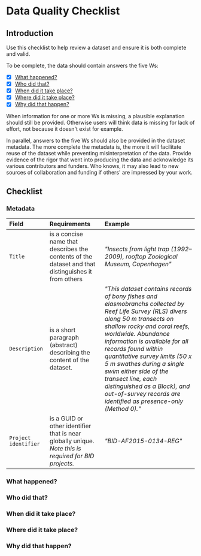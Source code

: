 # Data Quality Checklist

## Introduction

Use this checklist to help review a dataset and ensure it is both complete and valid.

To be complete, the data should contain answers the five Ws: 

* [x] [What happened?](https://github.com/gbif/ipt/wiki/dataQualityChecklist#what-happened)
* [x] [Who did that?](https://github.com/gbif/ipt/wiki/dataQualityChecklist#who-did-that)
* [x] [When did it take place?](https://github.com/gbif/ipt/wiki/dataQualityChecklist#when-did-it-take-place)
* [x] [Where did it take place?](https://github.com/gbif/ipt/wiki/dataQualityChecklist#where-did-it-take-place)
* [x] [Why did that happen?](https://github.com/gbif/ipt/wiki/dataQualityChecklist#why-did-that-happen)

When information for one or more Ws is missing, a plausible explanation should still be provided. Otherwise users will think data is missing for lack of effort, not because it doesn't exist for example. 

In parallel, answers to the five Ws should also be provided in the dataset metadata. The more complete the metadata is, the more it will facilitate reuse of the dataset while preventing misinterpretation of the data. Provide evidence of the rigor that went into producing the data and acknowledge its various contributors and funders. Who knows, it may also lead to new sources of collaboration and funding if others' are impressed by your work.

## Checklist

### Metadata

| Field | Requirements | Example |
|:--------------- |:---------------|:---------------|
| `Title` | is a concise name that describes the contents of the dataset and that distinguishes it from others| _"Insects from light trap (1992–2009), rooftop Zoological Museum, Copenhagen"_|
| `Description` | is a short paragraph (abstract) describing the content of the dataset. | _"This dataset contains records of bony fishes and elasmobranchs collected by Reef Life Survey (RLS) divers along 50 m transects on shallow rocky and coral reefs, worldwide. Abundance information is available for all records found within quantitative survey limits (50 x 5 m swathes during a single swim either side of the transect line, each distinguished as a Block), and out-of-survey records are identified as presence-only (Method 0)."_ |
| `Project identifier` | is a GUID or other identifier that is near globally unique. _Note this is required for BID projects._ | _"BID-AF2015-0134-REG"_ |

### What happened?
### Who did that?
### When did it take place?
### Where did it take place?
### Why did that happen?